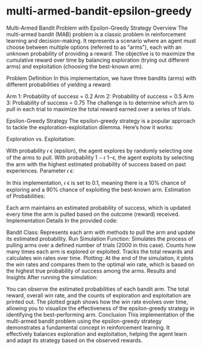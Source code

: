 # multi-armed-bandit-epsilon-greedy

Multi-Armed Bandit Problem with Epsilon-Greedy Strategy
Overview
The multi-armed bandit (MAB) problem is a classic problem in reinforcement learning and decision-making. It represents a scenario where an agent must choose between multiple options (referred to as "arms"), each with an unknown probability of providing a reward. The objective is to maximize the cumulative reward over time by balancing exploration (trying out different arms) and exploitation (choosing the best-known arm).

Problem Definition
In this implementation, we have three bandits (arms) with different probabilities of yielding a reward:

Arm 1: Probability of success = 0.2
Arm 2: Probability of success = 0.5
Arm 3: Probability of success = 0.75
The challenge is to determine which arm to pull in each trial to maximize the total reward earned over a series of trials.

Epsilon-Greedy Strategy
The epsilon-greedy strategy is a popular approach to tackle the exploration-exploitation dilemma. Here’s how it works:

Exploration vs. Exploitation:

With probability 
𝜖
ϵ (epsilon), the agent explores by randomly selecting one of the arms to pull.
With probability 
1
−
𝜖
1−ϵ, the agent exploits by selecting the arm with the highest estimated probability of success based on past experiences.
Parameter 
𝜖
ϵ:

In this implementation, 
𝜖
ϵ is set to 0.1, meaning there is a 10% chance of exploring and a 90% chance of exploiting the best-known arm.
Estimation of Probabilities:

Each arm maintains an estimated probability of success, which is updated every time the arm is pulled based on the outcome (reward) received.
Implementation Details
In the provided code:

Bandit Class: Represents each arm with methods to pull the arm and update its estimated probability.
Run Simulation Function: Simulates the process of pulling arms over a defined number of trials (2000 in this case).
Counts how many times each arm is explored or exploited.
Tracks the total rewards and calculates win rates over time.
Plotting: At the end of the simulation, it plots the win rates and compares them to the optimal win rate, which is based on the highest true probability of success among the arms.
Results and Insights
After running the simulation:

You can observe the estimated probabilities of each bandit arm.
The total reward, overall win rate, and the counts of exploration and exploitation are printed out.
The plotted graph shows how the win rate evolves over time, allowing you to visualize the effectiveness of the epsilon-greedy strategy in identifying the best-performing arm.
Conclusion
This implementation of the multi-armed bandit problem using the epsilon-greedy strategy demonstrates a fundamental concept in reinforcement learning. It effectively balances exploration and exploitation, helping the agent learn and adapt its strategy based on the observed rewards.
